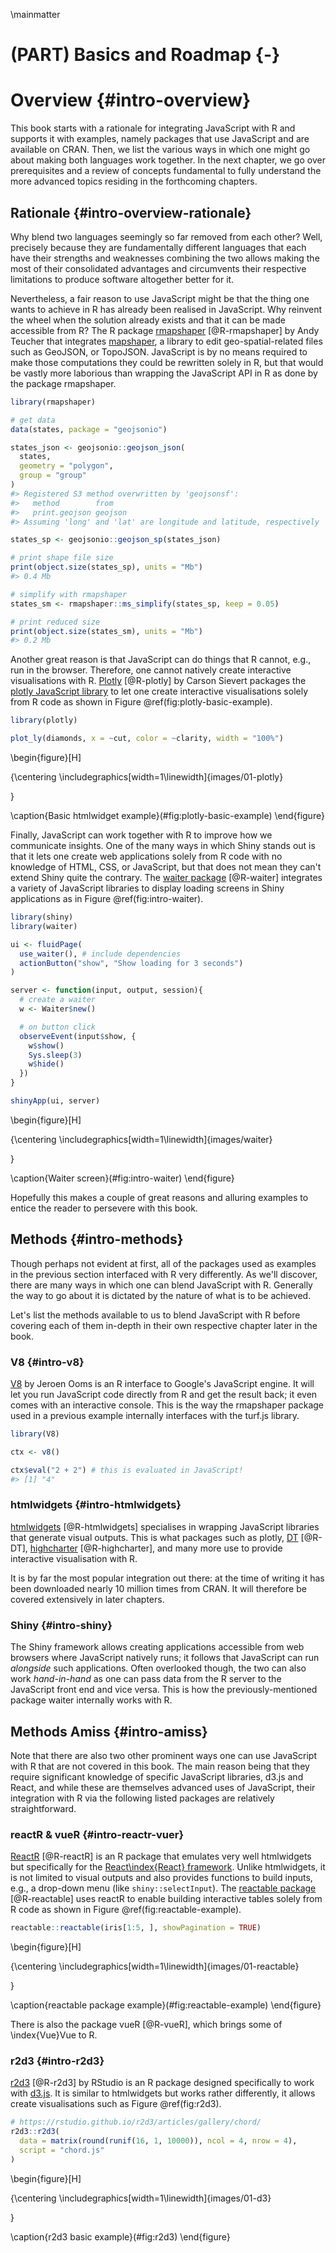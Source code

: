 \mainmatter

# (PART) Basics and Roadmap {-}

# Overview {#intro-overview}



This book starts with a rationale for integrating JavaScript with R and supports it with examples, namely packages that use JavaScript and are available on CRAN. Then, we list the various ways in which one might go about making both languages work together. In the next chapter, we go over prerequisites and a review of concepts fundamental to fully understand the more advanced topics residing in the forthcoming chapters. 

## Rationale {#intro-overview-rationale}

Why blend two languages seemingly so far removed from each other? Well, precisely because they are fundamentally different languages that each have their strengths and weaknesses combining the two allows making the most of their consolidated advantages and circumvents their respective limitations to produce software altogether better for it. 

Nevertheless, a fair reason to use JavaScript might be that the thing one wants to achieve in R has already been realised in JavaScript. Why reinvent the wheel when the solution already exists and that it can be made accessible from R? The R package [rmapshaper](https://github.com/ateucher/rmapshaper) [@R-rmapshaper] by Andy Teucher that integrates [mapshaper](https://github.com/mbloch/mapshaper/), a library to edit geo-spatial-related files such as GeoJSON, or TopoJSON. JavaScript is by no means required to make those computations they could be rewritten solely in R, but that would be vastly more laborious than wrapping the JavaScript API in R as done by the package rmapshaper.


```r
library(rmapshaper)

# get data
data(states, package = "geojsonio")

states_json <- geojsonio::geojson_json(
  states, 
  geometry = "polygon", 
  group = "group"
)
#> Registered S3 method overwritten by 'geojsonsf':
#>   method        from   
#>   print.geojson geojson
#> Assuming 'long' and 'lat' are longitude and latitude, respectively

states_sp <- geojsonio::geojson_sp(states_json)

# print shape file size
print(object.size(states_sp), units = "Mb")
#> 0.4 Mb

# simplify with rmapshaper
states_sm <- rmapshaper::ms_simplify(states_sp, keep = 0.05)

# print reduced size
print(object.size(states_sm), units = "Mb")
#> 0.2 Mb
```

Another great reason is that JavaScript can do things that R cannot, e.g., run in the browser. Therefore, one cannot natively create interactive visualisations with R. [Plotly](https://plotly-r.com/) [@R-plotly] by Carson Sievert packages the [plotly JavaScript library](https://plot.ly/) to let one create interactive visualisations solely from R code as shown in Figure \@ref(fig:plotly-basic-example).


```r
library(plotly)

plot_ly(diamonds, x = ~cut, color = ~clarity, width = "100%")
```

\begin{figure}[H]

{\centering \includegraphics[width=1\linewidth]{images/01-plotly} 

}

\caption{Basic htmlwidget example}(\#fig:plotly-basic-example)
\end{figure}

Finally, JavaScript can work together with R to improve how we communicate insights. One of the many ways in which Shiny stands out is that it lets one create web applications solely from R code with no knowledge of HTML, CSS, or JavaScript, but that does not mean they can't extend Shiny quite the contrary. The [waiter package](http://waiter.john-coene.com/) [@R-waiter] integrates a variety of JavaScript libraries to display loading screens in Shiny applications as in Figure \@ref(fig:intro-waiter).

```r
library(shiny)
library(waiter)

ui <- fluidPage(
  use_waiter(), # include dependencies
  actionButton("show", "Show loading for 3 seconds")
)

server <- function(input, output, session){
  # create a waiter
  w <- Waiter$new()

  # on button click
  observeEvent(input$show, {
    w$show()
    Sys.sleep(3)
    w$hide()
  })
}

shinyApp(ui, server)
```

\begin{figure}[H]

{\centering \includegraphics[width=1\linewidth]{images/waiter} 

}

\caption{Waiter screen}(\#fig:intro-waiter)
\end{figure}

Hopefully this makes a couple of great reasons and alluring examples to entice the reader to persevere with this book.

## Methods {#intro-methods}

Though perhaps not evident at first, all of the packages used as examples in the previous section interfaced with R very differently. As we'll discover, there are many ways in which one can blend JavaScript with R. Generally the way to go about it is dictated by the nature of what is to be achieved.

Let's list the methods available to us to blend JavaScript with R before covering each of them in-depth in their own respective chapter later in the book.

### V8 {#intro-v8}

[V8](https://github.com/jeroen/v8) by Jeroen Ooms is an R interface to Google's JavaScript engine. It will let you run JavaScript code directly from R and get the result back; it even comes with an interactive console. This is the way the rmapshaper package used in a previous example internally interfaces with the turf.js library.


```r
library(V8)

ctx <- v8()

ctx$eval("2 + 2") # this is evaluated in JavaScript!
#> [1] "4"
```

### htmlwidgets {#intro-htmlwidgets}

[htmlwidgets](http://www.htmlwidgets.org/) [@R-htmlwidgets] specialises in wrapping JavaScript libraries that generate visual outputs. This is what packages such as plotly, [DT](https://rstudio.github.io/DT/) [@R-DT], [highcharter](http://jkunst.com/highcharter/) [@R-highcharter], and many more use to provide interactive visualisation with R.

It is by far the most popular integration out there: at the time of writing it has been downloaded nearly 10 million times from CRAN. It will therefore be covered extensively in later chapters.

### Shiny {#intro-shiny}

The Shiny framework allows creating applications accessible from web browsers where JavaScript natively runs; it follows that JavaScript can run _alongside_ such applications. Often overlooked though, the two can also work _hand-in-hand_ as one can pass data from the R server to the JavaScript front end and vice versa. This is how the previously-mentioned package waiter internally works with R.

## Methods Amiss {#intro-amiss}

Note that there are also two other prominent ways one can use JavaScript with R that are not covered in this book. The main reason being that they require significant knowledge of specific JavaScript libraries, d3.js and React, and while these are themselves advanced uses of JavaScript, their integration with R via the following listed packages are relatively straightforward.

### reactR & vueR {#intro-reactr-vuer}

[ReactR](https://react-r.github.io/reactR/) [@R-reactR] is an R package that emulates very well htmlwidgets but specifically for the [React\index{React} framework](https://reactjs.org/). Unlike htmlwidgets, it is not limited to visual outputs and also provides functions to build inputs, e.g., a drop-down menu (like `shiny::selectInput`). The [reactable package](https://glin.github.io/reactable/) [@R-reactable] uses reactR to enable building interactive tables solely from R code as shown in Figure \@ref(fig:reactable-example).


```r
reactable::reactable(iris[1:5, ], showPagination = TRUE)
```

\begin{figure}[H]

{\centering \includegraphics[width=1\linewidth]{images/01-reactable} 

}

\caption{reactable package example}(\#fig:reactable-example)
\end{figure}

There is also the package vueR [@R-vueR], which brings some of \index{Vue}Vue to R.

### r2d3 {#intro-r2d3}

[r2d3](https://rstudio.github.io/r2d3/) [@R-r2d3] by RStudio is an R package designed specifically to work with [d3.js](https://d3js.org/). It is similar to htmlwidgets but works rather differently, it allows create visualisations such as Figure \@ref(fig:r2d3).


```r
# https://rstudio.github.io/r2d3/articles/gallery/chord/
r2d3::r2d3(
  data = matrix(round(runif(16, 1, 10000)), ncol = 4, nrow = 4), 
  script = "chord.js"
)
```

\begin{figure}[H]

{\centering \includegraphics[width=1\linewidth]{images/01-d3} 

}

\caption{r2d3 basic example}(\#fig:r2d3)
\end{figure}
